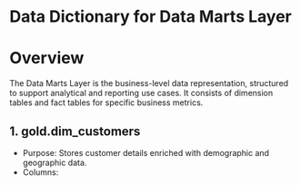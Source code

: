 # Data Dictionary for Data Marts Layer

# Overview

The Data Marts Layer is the business-level data representation, structured to support analytical and reporting use cases. It consists of dimension tables and fact tables for specific business metrics.

## 1. gold.dim_customers

- Purpose: Stores customer details enriched with demographic and geographic data.
- Columns:
